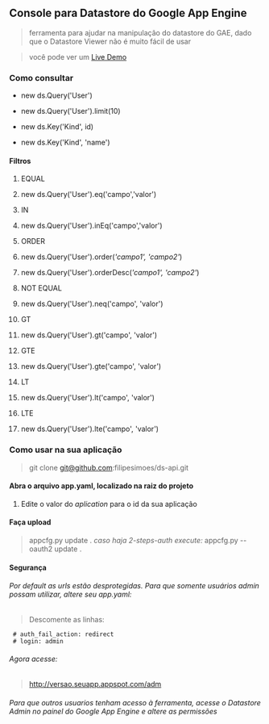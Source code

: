 ## Console para Datastore do Google App Engine
> ferramenta para ajudar na manipulação do datastore do GAE, dado que o Datastore Viewer não é muito fácil de usar

> você pode ver um [Live Demo](http://console.datastore-console.appspot.com/adm)

### Como consultar
 - new ds.Query('User')
 - new ds.Query('User').limit(10)

 - new ds.Key('Kind', id)
 - new ds.Key('Kind', 'name')

#### Filtros 
 1. EQUAL
  1. new ds.Query('User').eq('campo','valor')

 2. IN 
  1. new ds.Query('User').inEq('campo','valor')

 3. ORDER
  1. new ds.Query('User').order(*'campo1', 'campo2'*)
  2. new ds.Query('User').orderDesc(*'campo1', 'campo2'*)

 4. NOT EQUAL
  1. new ds.Query('User').neq('campo', 'valor')

 5. GT 
  1. new ds.Query('User').gt('campo', 'valor')

 6. GTE
  1. new ds.Query('User').gte('campo', 'valor')

 7. LT
  1. new ds.Query('User').lt('campo', 'valor')

 8. LTE
  1. new ds.Query('User').lte('campo', 'valor')

### Como usar na sua aplicação
> git clone git@github.com:filipesimoes/ds-api.git

#### Abra o arquivo app.yaml, localizado na raiz do projeto
1. Edite o valor do *aplication* para o id da sua aplicação

#### Faça upload
> appcfg.py update .
> *caso haja 2-steps-auth execute:*
> appcfg.py --oauth2  update .

#### Segurança
###### Por default as urls estão desprotegidas. Para que somente usuários admin possam utilizar, altere seu app.yaml: 
> Descomente as linhas:
```
 # auth_fail_action: redirect
 # login: admin
```

###### Agora acesse:
> http://versao.seuapp.appspot.com/adm 

###### Para que outros usuarios tenham acesso à ferramenta, acesse o Datastore Admin no painel do Google App Engine e altere as permissões


